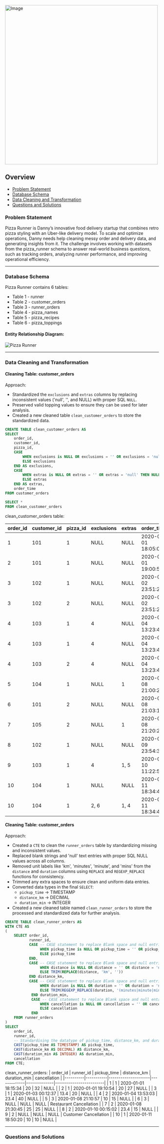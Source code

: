 <img src="https://8weeksqlchallenge.com/images/case-study-designs/2.png" alt=Image width=500 height=520>

## Overview
- [Problem Statement](#problem-statement)
- [Database Schema](#database-schema)
- [Data Cleaning and Transformation](#data-cleaning-and-transformation)
- [Questions and Solutions](#questions-and-solutions)

### Problem Statement

Pizza Runner is Danny’s innovative food delivery startup that combines retro pizza styling with an Uber-like delivery model. To scale and optimize operations, Danny needs help cleaning messy order and delivery data, and generating insights from it. The challenge involves working with datasets from the pizza_runner schema to answer real-world business questions, such as tracking orders, analyzing runner performance, and improving operational efficiency.

***

### Database Schema
Pizza Runner contains 6 tables:

- Table 1 - runner
- Table 2 - customer_orders
- Table 3 - runner_orders
- Table 4 - pizza_names
- Table 5 - pizza_recipes
- Table 6 - pizza_toppings

#### Entity Relationship Diagram:

![Pizza Runner](https://github.com/katiehuangx/8-Week-SQL-Challenge/assets/81607668/78099a4e-4d0e-421f-a560-b72e4321f530)

***

### Data Cleaning and Transformation

#### Cleaning Table: customer_orders

Approach:
- Standardized the `exclusions` and `extras` columns by replacing inconsistent values ('null', '', and NULL) with proper SQL `NULL`.
- Preserved valid topping values to ensure they can be used for later analysis.
- Created a new cleaned table `clean_customer_orders` to store the standardized data.

```sql
CREATE TABLE clean_customer_orders AS
SELECT 
	order_id,
	customer_id,
	pizza_id,
	CASE
		WHEN exclusions is NULL OR exclusions = '' OR exclusions = 'null' THEN NULL
		ELSE exclusions
	END AS exclusions,
	CASE 
		WHEN extras is NULL OR extras = '' OR extras = 'null' THEN NULL
		ELSE extras
	END AS extras,
	order_time
FROM customer_orders

SELECT *
FROM clean_customer_orders
```

clean_customer_orders table:

| order_id | customer_id | pizza_id | exclusions | extras |      order_time      |
|----------|-------------|----------|------------|--------|----------------------|
|         1|        	101|	       1| NULL	     | NULL  	| 2020-01-01 18:05:02  |
|         2|        	101|	       1| NULL	     | NULL   |	2020-01-01 19:00:52  |
|         3|        	102|       	 1|	NULL	     | NULL	  | 2020-01-02 23:51:23  |
|         3|        	102|         2|	NULL	     | NULL	  | 2020-01-02 23:51:23  |
|         4|        	103|       	 1|	4	         | NULL	  | 2020-01-04 13:23:46  |
|         4|        	103|         1|	4          | NULL	  | 2020-01-04 13:23:46  |
|         4|        	103|         2|	4	         | NULL   |	2020-01-04 13:23:46  |
|         5|         	104|         1|	NULL	     | 1	    | 2020-01-08 21:00:29  |
|         6|        	101|         2|	NULL	     | NULL	  | 2020-01-08 21:03:13  |
|         7|        	105|         2|	NULL	     | 1	    | 2020-01-08 21:20:29  |
|         8|        	102|       	 1|	NULL	     | NULL	  | 2020-01-09 23:54:33  |
|         9|        	103|         1|	4	         | 1, 5	  | 2020-01-10 11:22:59  |
|        10|        	104|         1|	NULL	     | NULL	  | 2020-01-11 18:34:49  |
|        10|        	104|         1|	2, 6	     | 1, 4	  | 2020-01-11 18:34:49  |


#### Cleaning Table: customer_orders

Approach:
- Created a `CTE` to clean the `runner_orders` table by standardizing missing and inconsistent values.
- Replaced blank strings and 'null' text entries with proper SQL NULL values across all columns.
- Removed unit labels like 'km', 'minutes', 'minute', and 'mins' from the `distance` and `duration` columns using `REPLACE` and `REGEXP_REPLACE` functions for consistency.
- Trimmed any extra spaces to ensure clean and uniform data entries.
- Converted data types in the final `SELECT`:
  	- `pickup_time` → TIMESTAMP
  	- `distance_km` → DECIMAL
    - `duration_min` → INTEGER
- Created a new cleaned table named `clean_runner_orders` to store the processed and standardized data for further analysis.

```sql
CREATE TABLE clean_runner_orders AS
WITH CTE AS 
( 
	SELECT order_id, 
		   runner_id, 
		   CASE -- CASE statement to replace Blank space and null entries to 'NULL' in pickup_time column 
		   		WHEN pickup_time is NULL OR pickup_time = '' OR pickup_time = 'null' THEN NULL 
		   		ELSE pickup_time 
		   END, 
		   CASE -- CASE statement to replace Blank space and null entries to 'NULL' and removing the unit in distance column 
		   		WHEN distance is NULL OR distance = '' OR distance = 'null' THEN NULL 
		   		ELSE TRIM(REPLACE(distance, 'km', '')) 
		   END distance_km, 
		   CASE -- CASE statement to replace Blank space and null entries to 'NULL' and removing the unit in duration column 
		   		WHEN duration is NULL OR duration = '' OR duration = 'null' THEN NULL 
				ELSE TRIM(REGEXP_REPLACE(duration, '(minutes|minute|mins)', '', 'gi')) 
			END duration_min, 
			CASE -- CASE statement to replace Blank space and null entries to 'NULL' in cancellation column 
				WHEN cancellation is NULL OR cancellation = '' OR cancellation = 'null' THEN NULL 
				ELSE cancellation 
			END 
	FROM runner_orders
) 
SELECT 
	order_id, 
	runner_id, 
	-- Standardising the datatype of pickup_time, distance_km, and duration_min columns 
	CAST(pickup_time AS TIMESTAMP) AS pickup_time, 
	CAST(distance_km AS DECIMAL) AS distance_km, 
	CAST(duration_min AS INTEGER) AS duration_min, 
	cancellation 
FROM CTE;
```

clean_runner_orders:
| order_id | runner_id |     pickup_time     | distance_km | duration_min |       cancellation      |
|----------|-----------|---------------------|-------------|--------------|-------------------------|
|        1 |		 1 | 2020-01-01 18:15:34 |	        20 |	       32 | NULL                    |
|        2 |         1 | 2020-01-01 19:10:54 |	        20 |	       27 | NULL                    |
|        3 |	     1 | 2020-01-03 00:12:37 |	      13.4 |	       20 | NULL                    |
|        4 |       	 2 | 2020-01-04 13:53:03 |	      23.4 |           40 | NULL                    |
|        5 |         3 | 2020-01-08 21:10:57 |	        10 |	       15 | NULL                    |
|        6 |	     3 | NULL                |        NULL |         NULL |	Restaurant Cancellation |
|        7 |       	 2 | 2020-01-08 21:30:45 |	        25 |           25 | NULL                    |
|        8 |	     2 | 2020-01-10 00:15:02 |	      23.4 |	       15 | NULL                    |
|        9 |	     2 | NULL                |        NULL |         NULL |	Customer Cancellation   |
|       10 |         1 | 2020-01-11 18:50:20 |          10 |	       10 |	NULL                    | 

***


### Questions and Solutions



